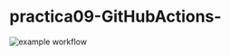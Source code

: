 # practica09-GitHubActions-
![example workflow](https://github.com/alrevus00/practica09-GitHubActions/actions/workflows/<WORKFLOW_FILE>/badge.svg)
